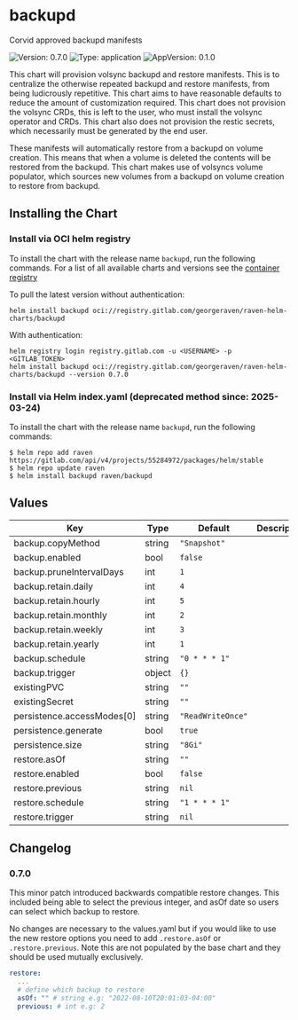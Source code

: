 # backupd

Corvid approved backupd manifests

![Version: 0.7.0](https://img.shields.io/badge/Version-0.7.0-informational?style=flat-square) ![Type: application](https://img.shields.io/badge/Type-application-informational?style=flat-square) ![AppVersion: 0.1.0](https://img.shields.io/badge/AppVersion-0.1.0-informational?style=flat-square)

This chart will provision volsync backupd and restore manifests.
This is to centralize the otherwise repeated backupd and restore manifests, from being ludicrously repetitive.
This chart aims to have reasonable defaults to reduce the amount of customization required.
This chart does not provision the volsync CRDs, this is left to the user, who must install the volsync operator and CRDs.
This chart also does not provision the restic secrets, which necessarily must be generated by the end user.

These manifests will automatically restore from a backupd on volume creation. This means that when a volume is deleted the contents will be restored from the backupd.
This chart makes use of volsyncs volume populator, which sources new volumes from a backupd on volume creation to restore from backupd.

## Installing the Chart

### Install via OCI helm registry

To install the chart with the release name `backupd`, run the following commands.
For a list of all available charts and versions see the [container registry](https://gitlab.com/GeorgeRaven/raven-helm-charts/container_registry)

To pull the latest version without authentication:

```console
helm install backupd oci://registry.gitlab.com/georgeraven/raven-helm-charts/backupd
```

With authentication:

```console
helm registry login registry.gitlab.com -u <USERNAME> -p <GITLAB_TOKEN>
helm install backupd oci://registry.gitlab.com/georgeraven/raven-helm-charts/backupd --version 0.7.0
```

### Install via Helm index.yaml (deprecated method since: 2025-03-24)

To install the chart with the release name `backupd`, run the following commands:

```console
$ helm repo add raven https://gitlab.com/api/v4/projects/55284972/packages/helm/stable
$ helm repo update raven
$ helm install backupd raven/backupd
```

## Values

| Key | Type | Default | Description |
|-----|------|---------|-------------|
| backup.copyMethod | string | `"Snapshot"` |  |
| backup.enabled | bool | `false` |  |
| backup.pruneIntervalDays | int | `1` |  |
| backup.retain.daily | int | `4` |  |
| backup.retain.hourly | int | `5` |  |
| backup.retain.monthly | int | `2` |  |
| backup.retain.weekly | int | `3` |  |
| backup.retain.yearly | int | `1` |  |
| backup.schedule | string | `"0 * * * 1"` |  |
| backup.trigger | object | `{}` |  |
| existingPVC | string | `""` |  |
| existingSecret | string | `""` |  |
| persistence.accessModes[0] | string | `"ReadWriteOnce"` |  |
| persistence.generate | bool | `true` |  |
| persistence.size | string | `"8Gi"` |  |
| restore.asOf | string | `""` |  |
| restore.enabled | bool | `false` |  |
| restore.previous | string | `nil` |  |
| restore.schedule | string | `"1 * * * 1"` |  |
| restore.trigger | string | `nil` |  |

## Changelog

### 0.7.0

This minor patch introduced backwards compatible restore changes. This included being able to select the previous integer, and asOf date so users can select which backup to restore.

No changes are necessary to the values.yaml but if you would like to use the new restore options you need to add `.restore.asOf` or `.restore.previous`. Note this are not populated by the base chart and they should be used mutually exclusively.

```yaml
restore:
  ...
  # define which backup to restore
  asOf: "" # string e.g: "2022-08-10T20:01:03-04:00"
  previous: # int e.g: 2
```

